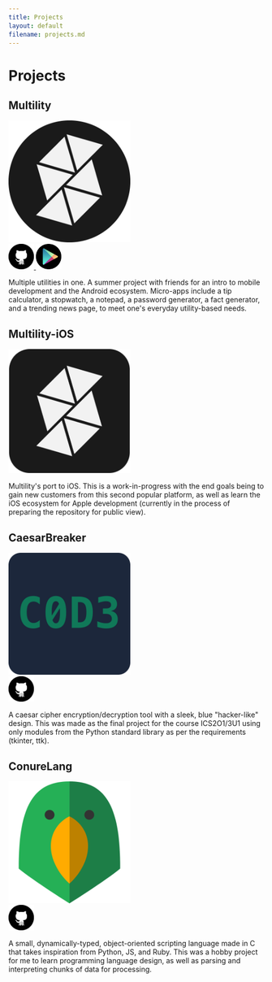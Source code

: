 ```yaml
---
title: Projects
layout: default
filename: projects.md
--- 
```


# Projects

## Multility

<img src="images/mt.png" alt="multility" width="240"/>
<br/>
<a href="https://github.com/MATDEV-Technologies/Multility" target="_blank">
  <img src="images/gh.png" alt="github" width="50"/>
</a>
<a href="https://play.google.com/store/apps/details?id=com.matdevtech.multility" target="_blank">
  <img src="images/gp.png" alt="playstore" width="50"/>
</a>

Multiple utilities in one. A summer project with friends for an intro to mobile development and the Android ecosystem. Micro-apps include a tip calculator, a stopwatch, a notepad, a password generator, a fact generator, and a trending news page, to meet one's everyday utility-based needs.

## Multility-iOS

<img src="images/mtap.png" alt="multility-ios" width="240"/>

Multility's port to iOS. This is a work-in-progress with the end goals being to gain new customers from this second popular platform, as well as learn the iOS ecosystem for Apple development (currently in the process of preparing the repository for public view).

## CaesarBreaker

<img src="images/cb.png" alt="caesar" width="240"/>
<br/>
<a href="https://github.com/MichaelSDavid/CodeBreaker-ISU" target="_blank">
  <img src="images/gh.png" alt="github" width="50"/>
</a>

A caesar cipher encryption/decryption tool with a sleek, blue "hacker-like" design. This was made as the final project for the course ICS2O1/3U1 using only modules from the Python standard library as per the requirements (tkinter, ttk).

## ConureLang

<img src="images/cn.png" alt="conure" width="240"/>
<br/>
<a href="https://github.com/MichaelSDavid/conure-lang" target="_blank">
  <img src="images/gh.png" alt="github" width="50"/>
</a>

A small, dynamically-typed, object-oriented scripting language made in C that takes inspiration from Python, JS, and Ruby. This was a hobby project for me to learn programming language design, as well as parsing and interpreting chunks of data for processing. 
